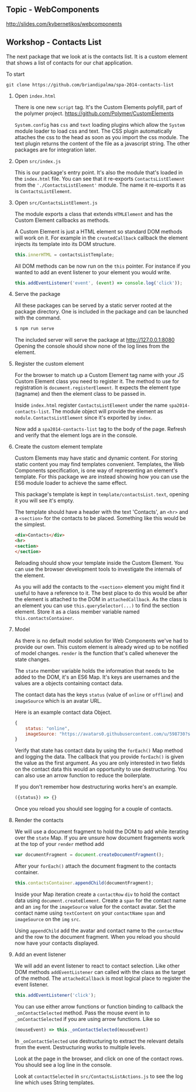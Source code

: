 Topic - WebComponents
---------------------

http://slides.com/kybernetikos/webcomponents

Workshop - Contacts List
------------------------

The next package that we look at is the contacts list.
It is a custom element that shows a list of contacts for our chat application.

To start

    git clone https://github.com/briandipalma/spa-2014-contacts-list

1. Open `index.html`

	There is one new `script` tag.
	It's the Custom Elements polyfill, part of the polymer project.
	https://github.com/Polymer/CustomElements
	
	`System.config` has `css` and `text` loading plugins which allow the `System` module loader to load css and text.
	The CSS plugin automatically attaches the css to the head as soon as you import the css module.
	The text plugin returns the content of the file as a javascript string.
	The other packages are for integration later.

2. Open `src/index.js`

	This is our package's entry point. It's also the module that's loaded in the `index.html` file.
	You can see that it re-exports `ContactsListElement` from the `'./ContactsListElement'` module.
	The name it re-exports it as is `ContactsListElement`.

3. Open `src/ContactsListElement.js`

	The module exports a class that extends `HTMLElement` and has the Custom Element callbacks as methods.
	
	A Custom Element is just a HTML element so standard DOM methods will work on it.
	For example in the `createdCallback` callback the element injects its template into its DOM structure.
	
	```javascript
	this.innerHTML = contactsListTemplate;
	```
	
	All DOM methods can be now run on the `this` pointer. 
	For instance if you wanted to add an event listener to your element you would write.
	
	```javascript    
	this.addEventListener('event', (event) => console.log('click'));
	```

4. Serve the package

	All these packages can be served by a static server rooted at the package directory.
	One is included in the package and can be launched with the command.
	
	```bash
	$ npm run serve
	```
	
	The included server will serve the package at http://127.0.0.1:8080
	Opening the console should show none of the log lines from the element.

5. Register the custom element

	For the browser to match up a Custom Element tag name with your JS Custom Element class you need to register it.
	The method to use for registration is `document.registerElement`.
	It expects the element type (tagname) and then the element class to be passed in.
	
	Inside `index.html` register `ContactsListElement` under the name `spa2014-contacts-list`.
	The module object will provide the element as `module.ContactsListElement` since it's exported by `index`.
	
	Now add a `spa2014-contacts-list` tag to the body of the page.
	Refresh and verify that the element logs are in the console.

6. Create the custom element template

	Custom Elements may have static and dynamic content.
	For storing static content you may find templates convenient.
	Templates, the Web Components specification, is one way of representing an element's template.
	For this package we are instead showing how you can use the ES6 module loader to achieve the same effect.

	This package's template is kept in `template/contactsList.text`, opening it you will see it's empty.

	The template should have a header with the text 'Contacts', an `<hr>` and a `<section>` for the contacts to be
	placed. Something like this would be the simplest.

	```html
	<div>Contacts</div>
	<hr>
	<section>
	</section>
	```

	Reloading should show your template inside the Custom Element.
	You can use the browser development tools to investigate the internals of the element.

	As you will add the contacts to the `<section>` element you might find it useful to have a reference to it.
	The best place to do this would be after the element is attached to the DOM in `attachedCallback`.
	As the class is an element you can use `this.querySelector(...)` to find the section element.
	Store it as a class member variable named `this.contactsContainer`.

7. Model

	As there is no default model solution for Web Components we've had to provide our own.
	This custom element is already wired up to be notified of model changes.
	`render` is the function that's called whenever the state changes.
	
	The `state` member variable holds the information that needs to be added to the DOM, it's an ES6 Map.
	It's keys are usernames and the values are a objects containing contact data.

	The contact data has the keys `status` (value of `online` or `offline`) and `imageSource` which is an avatar URL.

	Here is an example contact data Object.

	```javascript
	{
		status: "online",
		imageSource: "https://avatars0.githubusercontent.com/u/598730?s=140"
	}
	```

	Verify that state has contact data by using the `forEach()` Map method and logging the data.
	The callback that you provide `forEach()` is given the value as the first argument.
	As you are only interested in two fields on the contact data this would an opportunity to use destructuring.
	You can also use an arrow function to reduce the boilerplate.

	If you don't remember how destructuring works here's an example.

	```javascript
	({status}) => {}
	```

	Once you reload you should see logging for a couple of contacts.

8. Render the contacts

	We will use a document fragment to hold the DOM to add while iterating over the `state` Map.
	If you are unsure how document fragements work at the top of your `render` method add

	```javascript
	var documentFragment = document.createDocumentFragment();
	```

	After your `forEach()` attach the document fragment to the contacts container.

	```javascript
	this.contactsContainer.appendChild(documentFragment);
	```

	Inside your Map iteration create a `contactRow` `div` to hold the contact data using `document.createElement`.
	Create a `span` for the contact name and an `img` for the `imageSource` value for the contact avatar.
	Set the contact name using `textContent` on your `contactName` `span` and `imageSource` on the `img` `src`.

	Using `appendChild` add the avatar and contact name to the `contactRow` and the row to the document fragment.
	When you reload you should now have your contacts displayed.

9. Add an event listener 

	We will add an event listener to react to contact selection.
	Like other DOM methods `addEventListener` can called with the class as the target of the method.
	The `attachedCallback` is most logical place to register the event listener.

	```javascript
	this.addEventListener('click');
	```

	You can use either arrow functions or function binding to callback the `_onContactSelected` method.
	Pass the mouse event in to `_onContactSelected` if you are using arrow functions. Like so

	```javascript
	(mouseEvent) => this._onContactSelected(mouseEvent)
	```

	In `_onContactSelected` use destructuring to extract the relevant details from the event.
	Destructuring works to multiple levels.

	Look at the page in the browser, and click on one of the contact rows. You
	should see a log line in the console.
	
	Look at `contactSelected` in `src/ContactsListActions.js` to see the log line which uses String templates.
